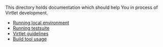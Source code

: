 This directory holds documentation which should help You in process of Virtlet development.

* [Running local environment](running-local-environment.md)
* [Running testsuite](running-testsuite.md)
* [Virtlet guidelines](guidelines.md)
* [Build tool usage](build-tool.md)
